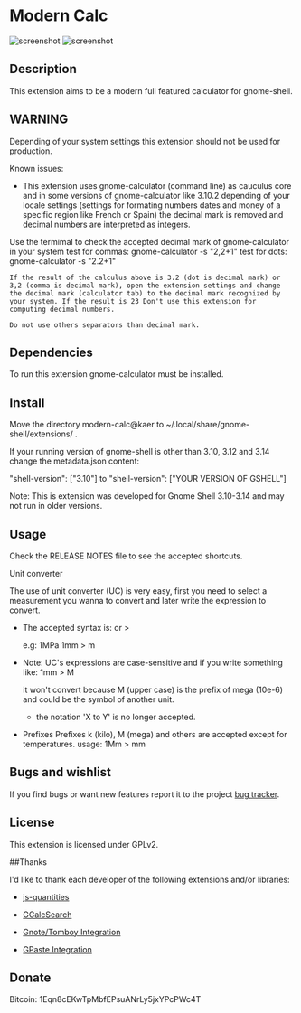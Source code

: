 # Modern Calc
![screenshot](https://github.com/kaer/gnome-shell-extension-modern-calc/raw/master/modern-calc@kaer/images/modern-calc-v5.png)
![screenshot](https://github.com/kaer/gnome-shell-extension-modern-calc/raw/master/modern-calc@kaer/images/modern-calc-v5-lt.png)

## Description

This extension aims to be a modern full featured calculator for gnome-shell.

## WARNING

Depending of your system settings this extension should not be used for production.

Known issues:
 - This extension uses gnome-calculator (command line) as cauculus core and in some versions of gnome-calculator like 3.10.2 depending of your locale settings (settings for formating numbers dates and money of a specific region like French or Spain) the decimal mark is removed and decimal numbers are interpreted as integers.

Use the termimal to check the accepted decimal mark of gnome-calculator in your system
	test for commas:
 		gnome-calculator -s "2,2+1"
 	test for dots:
 		gnome-calculator -s "2.2+1"

 	If the result of the calculus above is 3.2 (dot is decimal mark) or 3,2 (comma is decimal mark), open the extension settings and change the decimal mark (calculator tab) to the decimal mark recognized by your system. If the result is 23 Don't use this extension for computing decimal numbers.

 	Do not use others separators than decimal mark.

## Dependencies

To run this extension gnome-calculator must be installed.

## Install

Move the directory modern-calc@kaer to ~/.local/share/gnome-shell/extensions/ .

If your running version of gnome-shell is other than 3.10, 3.12 and 3.14 change the metadata.json content:

"shell-version": ["3.10"]
to
"shell-version": ["YOUR VERSION OF GSHELL"]

Note: This is extension was developed for Gnome Shell 3.10-3.14 and may not run in older versions.

## Usage
Check the RELEASE NOTES file to see the accepted shortcuts.


Unit converter

The use of unit converter (UC) is very easy, first you need to select a measurement you wanna to convert and later write the expression to convert.

- The accepted syntax is:
	<value><unit source>
	or
	<value><unit source> > <unit expected>

	e.g:
	 1MPa
	 1mm > m

- Note: UC's expressions are case-sensitive and if you write something like:
	1mm > M

	it won't convert because M (upper case) is the prefix of mega (10e-6) and could be the symbol of another unit.

	- the notation 'X to Y' is no longer accepted.


- Prefixes
	Prefixes k (kilo), M (mega) and others are accepted except for temperatures.
	usage:
		1Mm > mm

## Bugs and wishlist

If you find bugs or want new features report it to the project [bug tracker](https://github.com/kaer/gnome-shell-extension-modern-calc).

## License

This extension is licensed under GPLv2.

##Thanks

I'd like to thank each developer of the following extensions and/or libraries:
 - [js-quantities](https://github.com/gentooboontoo/js-quantities)

 - [GCalcSearch](https://github.com/war1025/GCalcSearch)
 - [Gnote/Tomboy Integration](https://github.com/awamper/gnote-integration)
 - [GPaste Integration](https://github.com/awamper/gpaste-integration)

## Donate

Bitcoin: 1Eqn8cEKwTpMbfEPsuANrLy5jxYPcPWc4T

